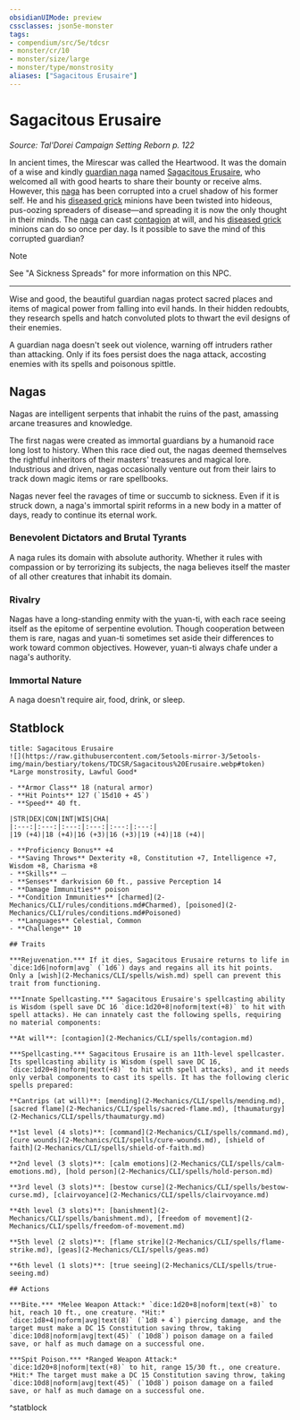 ```yaml
---
obsidianUIMode: preview
cssclasses: json5e-monster
tags:
- compendium/src/5e/tdcsr
- monster/cr/10
- monster/size/large
- monster/type/monstrosity
aliases: ["Sagacitous Erusaire"]
---
```

# Sagacitous Erusaire
*Source: Tal'Dorei Campaign Setting Reborn p. 122*  

In ancient times, the Mirescar was called the Heartwood. It was the domain of a wise and kindly [guardian naga](2-Mechanics/CLI/bestiary/monstrosity/guardian-naga.md) named [Sagacitous Erusaire](2-Mechanics/CLI/bestiary/npc/sagacitous-erusaire-tdcsr.md), who welcomed all with good hearts to share their bounty or receive alms. However, this [naga](2-Mechanics/CLI/bestiary/npc/sagacitous-erusaire-tdcsr.md) has been corrupted into a cruel shadow of his former self. He and his [diseased grick](2-Mechanics/CLI/bestiary/monstrosity/diseased-grick-tdcsr.md) minions have been twisted into hideous, pus-oozing spreaders of disease—and spreading it is now the only thought in their minds. The [naga](2-Mechanics/CLI/bestiary/npc/sagacitous-erusaire-tdcsr.md) can cast [contagion](2-Mechanics/CLI/spells/contagion.md) at will, and his [diseased grick](2-Mechanics/CLI/bestiary/monstrosity/diseased-grick-tdcsr.md) minions can do so once per day. Is it possible to save the mind of this corrupted guardian?

> [!note]
> See "A Sickness Spreads" for more information on this NPC.

---

Wise and good, the beautiful guardian nagas protect sacred places and items of magical power from falling into evil hands. In their hidden redoubts, they research spells and hatch convoluted plots to thwart the evil designs of their enemies.

A guardian naga doesn't seek out violence, warning off intruders rather than attacking. Only if its foes persist does the naga attack, accosting enemies with its spells and poisonous spittle.

## Nagas

Nagas are intelligent serpents that inhabit the ruins of the past, amassing arcane treasures and knowledge.

The first nagas were created as immortal guardians by a humanoid race long lost to history. When this race died out, the nagas deemed themselves the rightful inheritors of their masters' treasures and magical lore. Industrious and driven, nagas occasionally venture out from their lairs to track down magic items or rare spellbooks.

Nagas never feel the ravages of time or succumb to sickness. Even if it is struck down, a naga's immortal spirit reforms in a new body in a matter of days, ready to continue its eternal work.

### Benevolent Dictators and Brutal Tyrants

A naga rules its domain with absolute authority. Whether it rules with compassion or by terrorizing its subjects, the naga believes itself the master of all other creatures that inhabit its domain.

### Rivalry

Nagas have a long-standing enmity with the yuan-ti, with each race seeing itself as the epitome of serpentine evolution. Though cooperation between them is rare, nagas and yuan-ti sometimes set aside their differences to work toward common objectives. However, yuan-ti always chafe under a naga's authority.

### Immortal Nature

A naga doesn't require air, food, drink, or sleep.

## Statblock

```ad-statblock
title: Sagacitous Erusaire
![](https://raw.githubusercontent.com/5etools-mirror-3/5etools-img/main/bestiary/tokens/TDCSR/Sagacitous%20Erusaire.webp#token)
*Large monstrosity, Lawful Good*

- **Armor Class** 18 (natural armor)
- **Hit Points** 127 (`15d10 + 45`)
- **Speed** 40 ft.

|STR|DEX|CON|INT|WIS|CHA|
|:---:|:---:|:---:|:---:|:---:|:---:|
|19 (+4)|18 (+4)|16 (+3)|16 (+3)|19 (+4)|18 (+4)|

- **Proficiency Bonus** +4
- **Saving Throws** Dexterity +8, Constitution +7, Intelligence +7, Wisdom +8, Charisma +8
- **Skills** ⏤
- **Senses** darkvision 60 ft., passive Perception 14
- **Damage Immunities** poison
- **Condition Immunities** [charmed](2-Mechanics/CLI/rules/conditions.md#Charmed), [poisoned](2-Mechanics/CLI/rules/conditions.md#Poisoned)
- **Languages** Celestial, Common
- **Challenge** 10

## Traits

***Rejuvenation.*** If it dies, Sagacitous Erusaire returns to life in `dice:1d6|noform|avg` (`1d6`) days and regains all its hit points. Only a [wish](2-Mechanics/CLI/spells/wish.md) spell can prevent this trait from functioning.

***Innate Spellcasting.*** Sagacitous Erusaire's spellcasting ability is Wisdom (spell save DC 16 `dice:1d20+8|noform|text(+8)` to hit with spell attacks). He can innately cast the following spells, requiring no material components:

**At will**: [contagion](2-Mechanics/CLI/spells/contagion.md)

***Spellcasting.*** Sagacitous Erusaire is an 11th-level spellcaster. Its spellcasting ability is Wisdom (spell save DC 16, `dice:1d20+8|noform|text(+8)` to hit with spell attacks), and it needs only verbal components to cast its spells. It has the following cleric spells prepared:

**Cantrips (at will)**: [mending](2-Mechanics/CLI/spells/mending.md), [sacred flame](2-Mechanics/CLI/spells/sacred-flame.md), [thaumaturgy](2-Mechanics/CLI/spells/thaumaturgy.md)

**1st level (4 slots)**: [command](2-Mechanics/CLI/spells/command.md), [cure wounds](2-Mechanics/CLI/spells/cure-wounds.md), [shield of faith](2-Mechanics/CLI/spells/shield-of-faith.md)

**2nd level (3 slots)**: [calm emotions](2-Mechanics/CLI/spells/calm-emotions.md), [hold person](2-Mechanics/CLI/spells/hold-person.md)

**3rd level (3 slots)**: [bestow curse](2-Mechanics/CLI/spells/bestow-curse.md), [clairvoyance](2-Mechanics/CLI/spells/clairvoyance.md)

**4th level (3 slots)**: [banishment](2-Mechanics/CLI/spells/banishment.md), [freedom of movement](2-Mechanics/CLI/spells/freedom-of-movement.md)

**5th level (2 slots)**: [flame strike](2-Mechanics/CLI/spells/flame-strike.md), [geas](2-Mechanics/CLI/spells/geas.md)

**6th level (1 slots)**: [true seeing](2-Mechanics/CLI/spells/true-seeing.md)

## Actions

***Bite.*** *Melee Weapon Attack:* `dice:1d20+8|noform|text(+8)` to hit, reach 10 ft., one creature. *Hit:* `dice:1d8+4|noform|avg|text(8)` (`1d8 + 4`) piercing damage, and the target must make a DC 15 Constitution saving throw, taking `dice:10d8|noform|avg|text(45)` (`10d8`) poison damage on a failed save, or half as much damage on a successful one.

***Spit Poison.*** *Ranged Weapon Attack:* `dice:1d20+8|noform|text(+8)` to hit, range 15/30 ft., one creature. *Hit:* The target must make a DC 15 Constitution saving throw, taking `dice:10d8|noform|avg|text(45)` (`10d8`) poison damage on a failed save, or half as much damage on a successful one.
```
^statblock